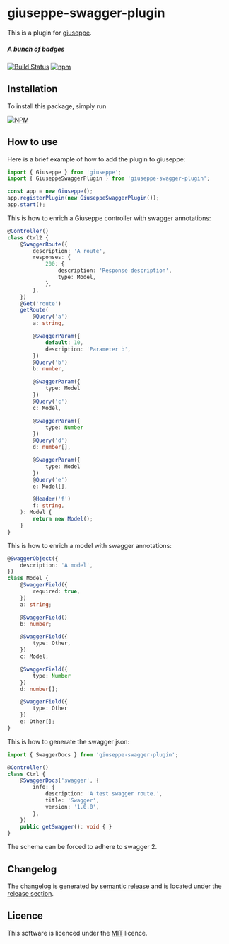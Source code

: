 # giuseppe-swagger-plugin

This is a plugin for [giuseppe](http://giuseppe.smartive.ch).

##### A bunch of badges

[![Build Status](https://travis-ci.org/smartive/giuseppe-swagger-plugin.svg)](https://travis-ci.org/smartive/giuseppe-swagger-plugin)
[![npm](https://img.shields.io/npm/v/@smartive/giuseppe-swagger-plugin.svg?maxAge=3600)](https://www.npmjs.com/package/@smartive/giuseppe-swagger-plugin)

## Installation

To install this package, simply run

[![NPM](https://nodei.co/npm/@smartive/giuseppe-swagger-plugin.png?downloads=true&stars=true)](https://nodei.co/npm/@smartive/giuseppe-swagger-plugin/)

## How to use

Here is a brief example of how to add the plugin to giuseppe:

```typescript
import { Giuseppe } from 'giuseppe';
import { GiuseppeSwaggerPlugin } from 'giuseppe-swagger-plugin';

const app = new Giuseppe();
app.registerPlugin(new GiuseppeSwaggerPlugin());
app.start();
```

This is how to enrich a Giuseppe controller with swagger annotations:

```typescript
@Controller()
class Ctrl2 {
    @SwaggerRoute({
        description: 'A route',
        responses: {
            200: {
                description: 'Response description',
                type: Model,
            },
        },
    })
    @Get('route')
    getRoute(
        @Query('a')
        a: string,

        @SwaggerParam({
            default: 10,
            description: 'Parameter b',
        })
        @Query('b')
        b: number,

        @SwaggerParam({
            type: Model
        })
        @Query('c')
        c: Model,

        @SwaggerParam({
            type: Number
        })
        @Query('d')
        d: number[],

        @SwaggerParam({
            type: Model
        })
        @Query('e')
        e: Model[],

        @Header('f')
        f: string,
    ): Model {
        return new Model();
    }
}
```

This is how to enrich a model with swagger annotations:

```typescript
@SwaggerObject({
    description: 'A model',
})
class Model {
    @SwaggerField({
        required: true,
    })
    a: string;

    @SwaggerField()
    b: number;

    @SwaggerField({
        type: Other,
    })
    c: Model;

    @SwaggerField({
        type: Number
    })
    d: number[];

    @SwaggerField({
        type: Other
    })
    e: Other[];
}
```

This is how to generate the swagger json:

```typescript
import { SwaggerDocs } from 'giuseppe-swagger-plugin';

@Controller()
class Ctrl {
    @SwaggerDocs('swagger', {
        info: {
            description: 'A test swagger route.',
            title: 'Swagger',
            version: '1.0.0',
        },
    })
    public getSwagger(): void { }
}
```

The schema can be forced to adhere to swagger 2.

## Changelog

The changelog is generated by [semantic release](https://github.com/semantic-release/semantic-release) and is located under the
[release section](https://github.com/smartive/giuseppe-swagger-plugin/releases).

## Licence

This software is licenced under the [MIT](LICENSE) licence.
